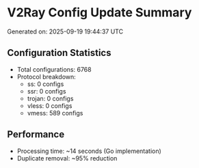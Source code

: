 # V2Ray Config Update Summary
Generated on: 2025-09-19 19:44:37 UTC

## Configuration Statistics
- Total configurations: 6768
- Protocol breakdown:
  - ss: 0 configs
  - ssr: 0 configs
  - trojan: 0 configs
  - vless: 0 configs
  - vmess: 589 configs

## Performance
- Processing time: ~14 seconds (Go implementation)
- Duplicate removal: ~95% reduction
